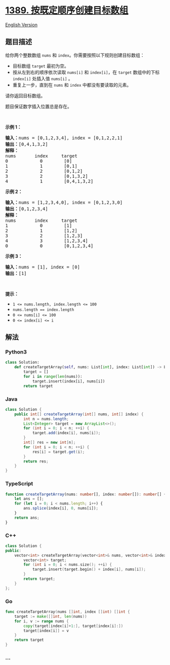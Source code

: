 # [1389. 按既定顺序创建目标数组](https://leetcode-cn.com/problems/create-target-array-in-the-given-order)

[English Version](/solution/1300-1399/1389.Create%20Target%20Array%20in%20the%20Given%20Order/README_EN.md)

## 题目描述

<!-- 这里写题目描述 -->

<p>给你两个整数数组 <code>nums</code> 和 <code>index</code>。你需要按照以下规则创建目标数组：</p>

<ul>
	<li>目标数组 <code>target</code> 最初为空。</li>
	<li>按从左到右的顺序依次读取 <code>nums[i]</code> 和 <code>index[i]</code>，在 <code>target</code> 数组中的下标 <code>index[i]</code> 处插入值 <code>nums[i]</code> 。</li>
	<li>重复上一步，直到在 <code>nums</code> 和 <code>index</code> 中都没有要读取的元素。</li>
</ul>

<p>请你返回目标数组。</p>

<p>题目保证数字插入位置总是存在。</p>

<p>&nbsp;</p>

<p><strong>示例 1：</strong></p>

<pre><strong>输入：</strong>nums = [0,1,2,3,4], index = [0,1,2,2,1]
<strong>输出：</strong>[0,4,1,3,2]
<strong>解释：</strong>
nums       index     target
0            0        [0]
1            1        [0,1]
2            2        [0,1,2]
3            2        [0,1,3,2]
4            1        [0,4,1,3,2]
</pre>

<p><strong>示例 2：</strong></p>

<pre><strong>输入：</strong>nums = [1,2,3,4,0], index = [0,1,2,3,0]
<strong>输出：</strong>[0,1,2,3,4]
<strong>解释：</strong>
nums       index     target
1            0        [1]
2            1        [1,2]
3            2        [1,2,3]
4            3        [1,2,3,4]
0            0        [0,1,2,3,4]
</pre>

<p><strong>示例 3：</strong></p>

<pre><strong>输入：</strong>nums = [1], index = [0]
<strong>输出：</strong>[1]
</pre>

<p>&nbsp;</p>

<p><strong>提示：</strong></p>

<ul>
	<li><code>1 &lt;= nums.length, index.length &lt;= 100</code></li>
	<li><code>nums.length == index.length</code></li>
	<li><code>0 &lt;= nums[i] &lt;= 100</code></li>
	<li><code>0 &lt;= index[i] &lt;= i</code></li>
</ul>

## 解法

<!-- 这里可写通用的实现逻辑 -->

<!-- tabs:start -->

### **Python3**

<!-- 这里可写当前语言的特殊实现逻辑 -->

```python
class Solution:
    def createTargetArray(self, nums: List[int], index: List[int]) -> List[int]:
        target = []
        for i in range(len(nums)):
            target.insert(index[i], nums[i])
        return target
```

### **Java**

<!-- 这里可写当前语言的特殊实现逻辑 -->

```java
class Solution {
    public int[] createTargetArray(int[] nums, int[] index) {
        int n = nums.length;
        List<Integer> target = new ArrayList<>();
        for (int i = 0; i < n; ++i) {
            target.add(index[i], nums[i]);
        }
        int[] res = new int[n];
        for (int i = 0; i < n; ++i) {
            res[i] = target.get(i);
        }
        return res;
    }
}
```

### **TypeScript**

```ts
function createTargetArray(nums: number[], index: number[]): number[] {
    let ans = [];
    for (let i = 0; i < nums.length; i++) {
        ans.splice(index[i], 0, nums[i]);
    }
    return ans;
}
```

### **C++**

```cpp
class Solution {
public:
    vector<int> createTargetArray(vector<int>& nums, vector<int>& index) {
        vector<int> target;
        for (int i = 0; i < nums.size(); ++i) {
            target.insert(target.begin() + index[i], nums[i]);
        }
        return target;
    }
};
```

### **Go**

```go
func createTargetArray(nums []int, index []int) []int {
	target := make([]int, len(nums))
	for i, v := range nums {
		copy(target[index[i]+1:], target[index[i]:])
		target[index[i]] = v
	}
	return target
}
```

### **...**

```

```

<!-- tabs:end -->
